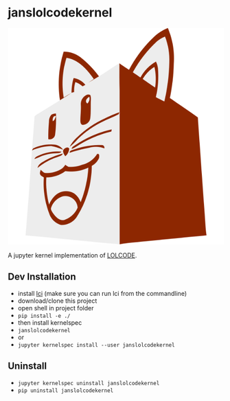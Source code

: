 # janslolcodekernel

![Logo](janslolcodekernel/logo-svg.svg)

A jupyter kernel implementation of [LOLCODE](http://www.lolcode.org).

## Dev Installation

- install [lci](https://github.com/justinmeza/lci) (make sure you can run lci from the commandline)
- download/clone this project
- open shell in project folder
- `pip install -e ./`
- then install kernelspec
- `janslolcodekernel`
- or
- `jupyter kernelspec install --user janslolcodekernel`

## Uninstall

- `jupyter kernelspec uninstall janslolcodekernel`
- `pip uninstall janslolcodekernel`

